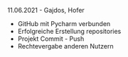 11.06.2021 - Gajdos, Hofer
- GitHub mit Pycharm verbunden
- Erfolgreiche Erstellung repositories
- Projekt Commit - Push
- Rechtevergabe anderen Nutzern
